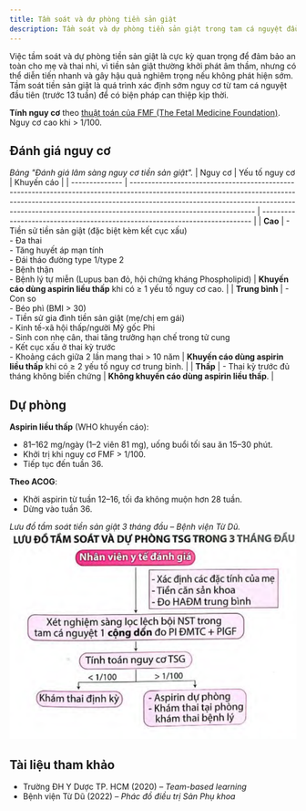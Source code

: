```yaml
---
title: Tầm soát và dự phòng tiền sản giật
description: Tầm soát và dự phòng tiền sản giật trong tam cá nguyệt đầu.
---
```


Việc tầm soát và dự phòng tiền sản giật là cực kỳ quan trọng để đảm bảo an toàn cho mẹ và thai nhi, vì tiền sản giật thường khởi phát âm thầm, nhưng có thể diễn tiến nhanh và gây hậu quả nghiêm trọng nếu không phát hiện sớm. Tầm soát tiền sản giật là quá trình xác định sớm nguy cơ từ tam cá nguyệt đầu tiên (trước 13 tuần) để có biện pháp can thiệp kịp thời.

**Tính nguy cơ** theo [thuật toán của FMF (The Fetal Medicine Foundation)](https://fetalmedicine.org/research/assess/preeclampsia/first-trimester). Nguy cơ cao khi > 1/100.

## Đánh giá nguy cơ

_Bảng "Đánh giá lâm sàng nguy cơ tiền sản giật"._
| Nguy cơ | Yếu tố nguy cơ | Khuyến cáo |
| -------------- | ---------------------------------------------------------------------------------------------------------------------------------------------------------------------------------------------------------------------------------------------------------------------------- | --------------------------------------------------------------------------- |
| **Cao** | - Tiền sử tiền sản giật (đặc biệt kèm kết cục xấu)<br>- Đa thai<br>- Tăng huyết áp mạn tính<br>- Đái tháo đường type 1/type 2<br>- Bệnh thận<br>- Bệnh lý tự miễn (Lupus ban đỏ, hội chứng kháng Phospholipid) | **Khuyến cáo dùng aspirin liều thấp** khi có ≥ 1 yếu tố nguy cơ cao. |
| **Trung bình** | - Con so<br>- Béo phì (BMI > 30)<br>- Tiền sử gia đình tiền sản giật (mẹ/chị em gái)<br>- Kinh tế-xã hội thấp/người Mỹ gốc Phi<br>- Sinh con nhẹ cân, thai tăng trưởng hạn chế trong tử cung<br>- Kết cục xấu ở thai kỳ trước<br>- Khoảng cách giữa 2 lần mang thai > 10 năm | **Khuyến cáo dùng aspirin liều thấp** khi có ≥ 2 yếu tố nguy cơ trung bình. |
| **Thấp** | - Thai kỳ trước đủ tháng không biến chứng | **Không khuyến cáo dùng aspirin liều thấp**. |

## Dự phòng

**Aspirin liều thấp** (WHO khuyến cáo):

- 81–162 mg/ngày (1–2 viên 81 mg), uống buổi tối sau ăn 15–30 phút.
- Khởi trị khi nguy cơ FMF > 1/100.
- Tiếp tục đến tuần 36.

**Theo ACOG**:

- Khởi aspirin từ tuần 12–16, tối đa không muộn hơn 28 tuần.
- Dừng vào tuần 36.

_Lưu đồ tầm soát tiền sản giật 3 tháng đầu – Bệnh viện Từ Dũ._
![Lưu đồ tầm soát tiền sản giật 3 tháng đầu – Bệnh viện Từ Dũ](./_images/luu-do-tam-soat-tien-san-giat-3-thang-dau.png)

## Tài liệu tham khảo

- Trường ĐH Y Dược TP. HCM (2020) – _Team-based learning_
- Bệnh viện Từ Dũ (2022) – _Phác đồ điều trị Sản Phụ khoa_
